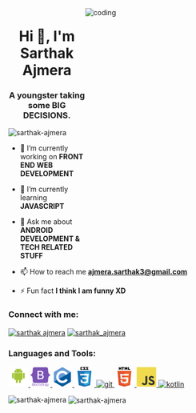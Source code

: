 <img align="right" alt="coding" width="350" height="509"  src="https://library.kissclipart.com/20180915/seq/kissclipart-software-engineer-clipart-programmer-computer-soft-d3b78649ef4a485f.png" >
     
<h1 align="center">Hi 👋, I'm Sarthak Ajmera</h1>
<h3 align="center">A youngster taking some BIG DECISIONS.</h3>

<p align="left"> <img src="https://komarev.com/ghpvc/?username=sarthak-ajmera&label=Profile%20views&color=0e75b6&style=flat" alt="sarthak-ajmera" /> </p>

- 🔭 I’m currently working on **FRONT END WEB DEVELOPMENT**

- 🌱 I’m currently learning **JAVASCRIPT**

- 💬 Ask me about **ANDROID DEVELOPMENT & TECH RELATED STUFF**

- 📫 How to reach me **ajmera.sarthak3@gmail.com**

- ⚡ Fun fact **I think I am funny XD**

<h3 align="left">Connect with me:</h3>
<p align="left">
<a href="https://linkedin.com/in/sarthak ajmera" target="blank"><img align="center" src="https://raw.githubusercontent.com/rahuldkjain/github-profile-readme-generator/master/src/images/icons/Social/linked-in-alt.svg" alt="sarthak ajmera" height="30" width="40" /></a>
<a href="https://instagram.com/sarthak_ajmera" target="blank"><img align="center" src="https://raw.githubusercontent.com/rahuldkjain/github-profile-readme-generator/master/src/images/icons/Social/instagram.svg" alt="sarthak_ajmera" height="30" width="40" /></a>
</p>

<h3 align="left">Languages and Tools:</h3>
<p align="left"> <a href="https://developer.android.com" target="_blank" rel="noreferrer"> <img src="https://raw.githubusercontent.com/devicons/devicon/master/icons/android/android-original-wordmark.svg" alt="android" width="40" height="40"/> </a> <a href="https://getbootstrap.com" target="_blank" rel="noreferrer"> <img src="https://raw.githubusercontent.com/devicons/devicon/master/icons/bootstrap/bootstrap-plain-wordmark.svg" alt="bootstrap" width="40" height="40"/> </a> <a href="https://www.cprogramming.com/" target="_blank" rel="noreferrer"> <img src="https://raw.githubusercontent.com/devicons/devicon/master/icons/c/c-original.svg" alt="c" width="40" height="40"/> </a> <a href="https://www.w3schools.com/css/" target="_blank" rel="noreferrer"> <img src="https://raw.githubusercontent.com/devicons/devicon/master/icons/css3/css3-original-wordmark.svg" alt="css3" width="40" height="40"/> </a> <a href="https://git-scm.com/" target="_blank" rel="noreferrer"> <img src="https://www.vectorlogo.zone/logos/git-scm/git-scm-icon.svg" alt="git" width="40" height="40"/> </a> <a href="https://www.w3.org/html/" target="_blank" rel="noreferrer"> <img src="https://raw.githubusercontent.com/devicons/devicon/master/icons/html5/html5-original-wordmark.svg" alt="html5" width="40" height="40"/> </a> <a href="https://developer.mozilla.org/en-US/docs/Web/JavaScript" target="_blank" rel="noreferrer"> <img src="https://raw.githubusercontent.com/devicons/devicon/master/icons/javascript/javascript-original.svg" alt="javascript" width="40" height="40"/> </a> <a href="https://kotlinlang.org" target="_blank" rel="noreferrer"> <img src="https://www.vectorlogo.zone/logos/kotlinlang/kotlinlang-icon.svg" alt="kotlin" width="40" height="40"/> </a> </p>

<p><img align="left" src="https://github-readme-stats.vercel.app/api/top-langs?username=sarthak-ajmera&show_icons=true&locale=en&layout=compact" alt="sarthak-ajmera" /></p>

<p>&nbsp;<img align="center" src="https://github-readme-stats.vercel.app/api?username=sarthak-ajmera&show_icons=true&locale=en" alt="sarthak-ajmera" /></p>
